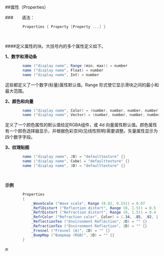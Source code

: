
##属性（Properties）

###&emsp;&emsp;语法：

```csharp
        Properties { Property [Property ...] }
```

<br>

####定义属性的块。大括号内的多个属性定义如下。

**1、数字和滑动条**
```csharp
        name ("display name", Range (min, max)) = number
        name ("display name", Float) = number
        name ("display name", Int) = number
```
这些都定义了一个数字(标量)属性默认值。Range 形式使它显示滑块之间的最小和最大范围。

**2、颜色和向量**
```csharp
        name ("display name", Color) = (number, number, number, number)
        name ("display name", Vector) = (number, number, number, number)
```
定义了一个颜色属性的默认值给定RGBA组件，或 4d 向量属性默认值。颜色属性有一个颜色选择器显示，并根据色彩空间(见线性照明)需要调整。矢量属性显示为四个数字字段。

**3、纹理贴图**
```csharp        
        name ("display name", 2D) = "defaulttexture" {}        
        name ("display name", Cube) = "defaulttexture" {}        
        name ("display name", 3D) = "defaulttexture" {}
```

<br>

**示例**
```csharp
        Properties
        {
            _WaveScale ("Wave scale", Range (0.02, 0.15)) = 0.07           // 滑动条
            _ReflDistort ("Reflection distort", Range (0, 1.5)) = 0.5
            _RefrDistort ("Refraction distort", Range (0, 1.5)) = 0.4
            _RefrColor ("Refraction color", Color) = (.34, .85, .92, 1)    // 颜色
            _ReflectionTex ("Environment Reflection", 2D) = "" {}          // 贴图
            _RefractionTex ("Environment Reflection", 2D) = "" {}
            _Fresnel ("Fresnel (A)", 2D) = "" {}
            _BumpMap ("Bumpmap (RGB)", 2D) = "" {}
        }
```


🔚
